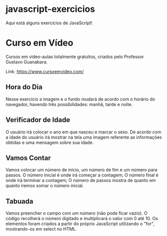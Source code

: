 # javascript-exercicios

Aqui está alguns exercícios de JavaScript!


# **Curso em Vídeo**
Cursos em vídeo-aulas totalmente gratuitos, criados pelo Professor Gustavo Guanabara.

Link: https://www.cursoemvideo.com/

## Hora do Dia
 Nesse exercício a imagem e o fundo mudará de acordo com o horário do navegador, havendo três possibilidades: manhã, tarde e noite.

## Verificador de Idade
 O usuário irá colocar o ano em que nasceu e marcar o sexo. De acordo com a idade do usuário irá mostrar na tela uma imagem referente as informações obtidas e uma mensagem sobre sua idade.
 
 ## Vamos Contar
 Vamos colocar um número de início, um número de fim e um número para passos. O número inicial é onde irá começar a contagem; O número final é onde irá terminar a contagem; O número de passos mostra de quanto em quanto iremos somar o número inicial.
 
 ## Tabuada
 Vamos preencher o campo com um número (não pode ficar vazio). O código recolherá o número digitado e multiplicará o valor com 0 até 10. Os elementos foram criados a partir do próprio JavaScript utilizando o "for", mostrando-os em select no HTML.

